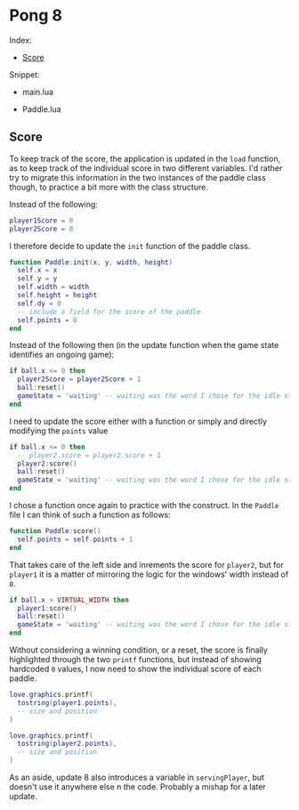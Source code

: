 # Pong 8

Index:

- [Score](#score)

Snippet:

- main.lua

- Paddle.lua

## Score

To keep track of the score, the application is updated in the `load` function, as to keep track of the individual score in two different variables. I'd rather try to migrate this information in the two instances of the paddle class though, to practice a bit more with the class structure.

Instead of the following:

```lua
player1Score = 0
player2Score = 0
```

I therefore decide to update the `init` function of the paddle class.

```lua
function Paddle:init(x, y, width, height)
  self.x = x
  self.y = y
  self.width = width
  self.height = height
  self.dy = 0
  -- include a field for the score of the paddle
  self.points = 0
end
```

Instead of the following then (in the update function when the game state identifies an ongoing game):

```lua
if ball.x <= 0 then
  player2Score = player2Score + 1
  ball:reset()
  gameState = 'waiting' -- waiting was the word I chose for the idle state
end
```

I need to update the score either with a function or simply and directly modifying the `points` value

```lua
if ball.x <= 0 then
  -- player2.score = player2.score + 1
  player2:score()
  ball:reset()
  gameState = 'waiting' -- waiting was the word I chose for the idle state
end
```

I chose a function once again to practice with the construct. In the `Paddle` file I can think of such a function as follows:

```lua
function Paddle:score()
  self.points = self.points + 1
end
```

That takes care of the left side and inrements the score for `player2`, but for `player1` it is a matter of mirroring the logic for the windows' width instead of `0`.

```lua
if ball.x > VIRTUAL_WIDTH then
  player1:score()
  ball:reset()
  gameState = 'waiting' -- waiting was the word I chose for the idle state
end
```

Without considering a winning condition, or a reset, the score is finally highlighted through the two `printf` functions, but instead of showing hardcoded `0` values, I now need to show the individual score of each paddle.

```lua
love.graphics.printf(
  tostring(player1.points),
  -- size and position
)

love.graphics.printf(
  tostring(player2.points),
  -- size and position
)
```

As an aside, update 8 also introduces a variable in `servingPlayer`, but doesn't use it anywhere else n the code. Probably a mishap for a later update.
